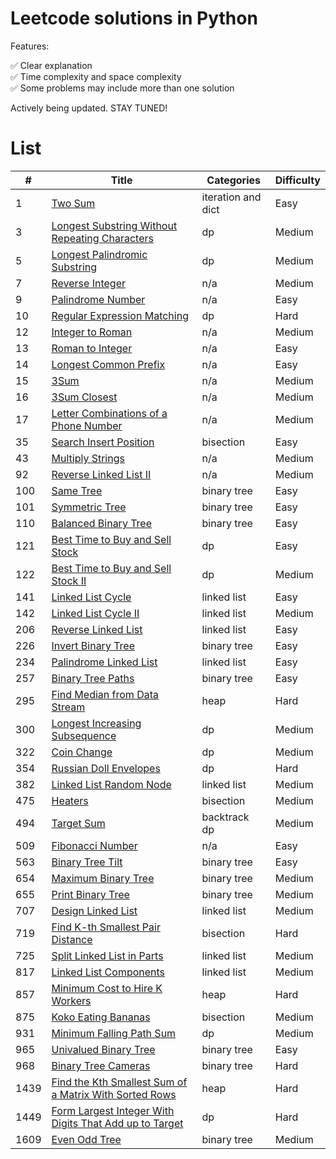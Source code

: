 # Leetcode solutions in Python

Features:

✅ Clear explanation<br>
✅ Time complexity and space complexity<br>
✅ Some problems may include more than one solution

Actively being updated. STAY TUNED!

# List

| #    | Title                                                                        | Categories         | Difficulty |
| ---- | ---------------------------------------------------------------------------- | ------------------ | ---------- |
| 1    | [Two Sum](algorithms/0001.md)                                                | iteration and dict | Easy       |
| 3    | [Longest Substring Without Repeating Characters](algorithms/0003.md)         | dp                 | Medium     |
| 5    | [Longest Palindromic Substring](algorithms/0005.md)                          | dp                 | Medium     |
| 7    | [Reverse Integer](algorithms/0007.md)                                        | n/a                | Medium     |
| 9    | [Palindrome Number](algorithms/0009.md)                                      | n/a                | Easy       |
| 10   | [Regular Expression Matching](algorithms/0010.md)                            | dp                 | Hard       |
| 12   | [Integer to Roman](algorithms/0012.md)                                       | n/a                | Medium     |
| 13   | [Roman to Integer](algorithms/0013.md)                                       | n/a                | Easy       |
| 14   | [Longest Common Prefix](algorithms/0014.md)                                  | n/a                | Easy       |
| 15   | [3Sum](algorithms/0015.md)                                                   | n/a                | Medium     |
| 16   | [3Sum Closest](algorithms/0016.md)                                           | n/a                | Medium     |
| 17   | [Letter Combinations of a Phone Number](algorithms/0017.md)                  | n/a                | Medium     |
| 35   | [Search Insert Position](algorithms/0035.md)                                 | bisection          | Easy       |
| 43   | [Multiply Strings](algorithms/0043.md)                                       | n/a                | Medium     |
| 92   | [Reverse Linked List II](algorithms/0092.md)                                 | n/a                | Medium     |
| 100  | [Same Tree](algorithms/0100.md)                                              | binary tree        | Easy       |
| 101  | [Symmetric Tree](algorithms/0101.md)                                         | binary tree        | Easy       |
| 110  | [Balanced Binary Tree](algorithms/0110.md)                                   | binary tree        | Easy       |
| 121  | [Best Time to Buy and Sell Stock](algorithms/0121.md)                        | dp                 | Easy       |
| 122  | [Best Time to Buy and Sell Stock II](algorithms/0122.md)                     | dp                 | Medium     |
| 141  | [Linked List Cycle](algorithms/0141.md)                                      | linked list        | Easy       |
| 142  | [Linked List Cycle II](algorithms/0142.md)                                   | linked list        | Medium     |
| 206  | [Reverse Linked List](algorithms/0206.md)                                    | linked list        | Easy       |
| 226  | [Invert Binary Tree](algorithms/0226.md)                                     | binary tree        | Easy       |
| 234  | [Palindrome Linked List](algorithms/0234.md)                                 | linked list        | Easy       |
| 257  | [Binary Tree Paths](algorithms/0257.md)                                      | binary tree        | Easy       |
| 295  | [Find Median from Data Stream](algorithms/0295.md)                           | heap               | Hard       |
| 300  | [Longest Increasing Subsequence](algorithms/0300.md)                         | dp                 | Medium     |
| 322  | [Coin Change](algorithms/0322.md)                                            | dp                 | Medium     |
| 354  | [Russian Doll Envelopes](algorithms/0354.md)                                 | dp                 | Hard       |
| 382  | [Linked List Random Node](algorithms/0382.md)                                | linked list        | Medium     |
| 475  | [Heaters](algorithms/0475.md)                                                | bisection          | Medium     |
| 494  | [Target Sum](algorithms/0494.md)                                             | backtrack<br>dp    | Medium     |
| 509  | [Fibonacci Number](algorithms/0509.md)                                       | n/a                | Easy       |
| 563  | [Binary Tree Tilt](algorithms/0563.md)                                       | binary tree        | Easy       |
| 654  | [Maximum Binary Tree](algorithms/0654.md)                                    | binary tree        | Medium     |
| 655  | [Print Binary Tree](algorithms/0655.md)                                      | binary tree        | Medium     |
| 707  | [Design Linked List](algorithms/0707.md)                                     | linked list        | Medium     |
| 719  | [Find K-th Smallest Pair Distance](algorithms/0719.md)                       | bisection          | Hard       |
| 725  | [Split Linked List in Parts](algorithms/0725.md)                             | linked list        | Medium     |
| 817  | [Linked List Components](algorithms/0817.md)                                 | linked list        | Medium     |
| 857  | [Minimum Cost to Hire K Workers](algorithms/0857.md)                         | heap               | Hard       |
| 875  | [Koko Eating Bananas](algorithms/0875.md)                                    | bisection          | Medium     |
| 931  | [Minimum Falling Path Sum](algorithms/0931.md)                               | dp                 | Medium     |
| 965  | [Univalued Binary Tree](algorithms/0965.md)                                  | binary tree        | Easy       |
| 968  | [Binary Tree Cameras](algorithms/0968.md)                                    | binary tree        | Hard       |
| 1439 | [Find the Kth Smallest Sum of a Matrix With Sorted Rows](algorithms/1439.md) | heap               | Hard       |
| 1449 | [Form Largest Integer With Digits That Add up to Target](algorithms/1449.md) | dp                 | Hard       |
| 1609 | [Even Odd Tree](algorithms/1609.md)                                          | binary tree        | Medium     |
